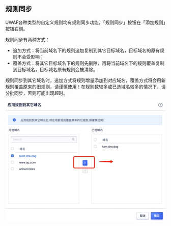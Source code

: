 ## 规则同步

UWAF各种类型的自定义规则均有规则同步功能，「规则同步」按钮在「添加规则」按钮右侧。

规则同步有两种方式：
- 追加方式：将当前域名下的规则追加复制到其它目标域名，目标域名的原有规则不会受影响；
- 覆盖方式：将其它目标域名下的规则先删除，再将当前域名下的规则覆盖复制到目标域名，目标域名原有规则会被清除。

规则同步到其它域名时，追加方式将规则增量添加到对应域名，覆盖方式将会用新规则覆盖原来的旧规则，请谨慎使用！在规则数较多或已选域名较多的情况下，请分批同步，否则可能出现超时。


![TODO](/images/16195052109977.jpg)
